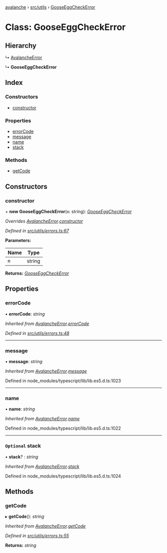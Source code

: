 [avalanche](../README.md) › [src/utils](../modules/src_utils.md) › [GooseEggCheckError](src_utils.gooseeggcheckerror.md)

# Class: GooseEggCheckError

## Hierarchy

  ↳ [AvalancheError](src_utils.avalancheerror.md)

  ↳ **GooseEggCheckError**

## Index

### Constructors

* [constructor](src_utils.gooseeggcheckerror.md#constructor)

### Properties

* [errorCode](src_utils.gooseeggcheckerror.md#errorcode)
* [message](src_utils.gooseeggcheckerror.md#message)
* [name](src_utils.gooseeggcheckerror.md#name)
* [stack](src_utils.gooseeggcheckerror.md#optional-stack)

### Methods

* [getCode](src_utils.gooseeggcheckerror.md#getcode)

## Constructors

###  constructor

\+ **new GooseEggCheckError**(`m`: string): *[GooseEggCheckError](src_utils.gooseeggcheckerror.md)*

*Overrides [AvalancheError](src_utils.avalancheerror.md).[constructor](src_utils.avalancheerror.md#constructor)*

*Defined in [src/utils/errors.ts:67](https://github.com/ava-labs/avalanchejs/blob/5511161/src/utils/errors.ts#L67)*

**Parameters:**

Name | Type |
------ | ------ |
`m` | string |

**Returns:** *[GooseEggCheckError](src_utils.gooseeggcheckerror.md)*

## Properties

###  errorCode

• **errorCode**: *string*

*Inherited from [AvalancheError](src_utils.avalancheerror.md).[errorCode](src_utils.avalancheerror.md#errorcode)*

*Defined in [src/utils/errors.ts:48](https://github.com/ava-labs/avalanchejs/blob/5511161/src/utils/errors.ts#L48)*

___

###  message

• **message**: *string*

*Inherited from [AvalancheError](src_utils.avalancheerror.md).[message](src_utils.avalancheerror.md#message)*

Defined in node_modules/typescript/lib/lib.es5.d.ts:1023

___

###  name

• **name**: *string*

*Inherited from [AvalancheError](src_utils.avalancheerror.md).[name](src_utils.avalancheerror.md#name)*

Defined in node_modules/typescript/lib/lib.es5.d.ts:1022

___

### `Optional` stack

• **stack**? : *string*

*Inherited from [AvalancheError](src_utils.avalancheerror.md).[stack](src_utils.avalancheerror.md#optional-stack)*

Defined in node_modules/typescript/lib/lib.es5.d.ts:1024

## Methods

###  getCode

▸ **getCode**(): *string*

*Inherited from [AvalancheError](src_utils.avalancheerror.md).[getCode](src_utils.avalancheerror.md#getcode)*

*Defined in [src/utils/errors.ts:55](https://github.com/ava-labs/avalanchejs/blob/5511161/src/utils/errors.ts#L55)*

**Returns:** *string*
